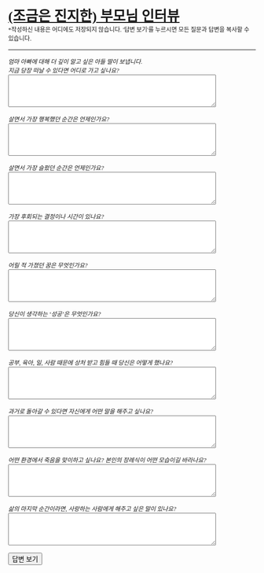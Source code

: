 ---
---
<!DOCTYPE html>
<html lang="ko">
<head>
    <h1><a href="https://kangminsuk.com/ko/blog/parents-interview/">(조금은 진지한) 부모님 인터뷰</a></h1>
    <small> *작성하신 내용은 어디에도 저장되지 않습니다. '답변 보기'를 누르시면 모든 질문과 답변을 복사할 수 있습니다.</small>
    <br><hr>
    <em><small>엄마 아빠에 대해 더 깊이 알고 싶은 아들 딸이 보냅니다.</small</em>
    <style>
        .hidden {
            display: none;
        }
        .result {
            margin-top: 20px;
        }
        .copy-button {
            margin-top: 10px;
        }
        small {
            font-size: 12px;
        }
        h1 {
            margin-bottom: 0em;
        }
        body {
            font-family: 'LeeSeoyun';
        }
        nav {
            font-family: 'Clover', monospace;
        }
    </style>
</head>
<body>
    <form id="interviewForm">
        <label for="q1">지금 당장 떠날 수 있다면 어디로 가고 싶나요?</label><br>
        <textarea id="q1" name="q1" rows="4" cols="50"></textarea><br><br>
        <label for="q2">살면서 가장 행복했던 순간은 언제인가요?</label><br>
        <textarea id="q2" name="q2" rows="4" cols="50"></textarea><br><br>
        <label for="q3">살면서 가장 슬펐던 순간은 언제인가요?</label><br>
        <textarea id="q3" name="q3" rows="4" cols="50"></textarea><br><br>
        <label for="q4">가장 후회되는 결정이나 시간이 있나요?</label><br>
        <textarea id="q4" name="q4" rows="4" cols="50"></textarea><br><br>
        <label for="q5">어릴 적 가졌던 꿈은 무엇인가요?</label><br>
        <textarea id="q5" name="q5" rows="4" cols="50"></textarea><br><br>
        <label for="q6">당신이 생각하는 ‘성공’은 무엇인가요?</label><br>
        <textarea id="q6" name="q6" rows="4" cols="50"></textarea><br><br>
        <label for="q7">공부, 육아, 일, 사람 때문에 상처 받고 힘들 때 당신은 어떻게 했나요?</label><br>
        <textarea id="q7" name="q7" rows="4" cols="50"></textarea><br><br>
        <label for="q8">과거로 돌아갈 수 있다면 자신에게 어떤 말을 해주고 싶나요?</label><br>
        <textarea id="q8" name="q8" rows="4" cols="50"></textarea><br><br>
        <label for="q9">어떤 환경에서 죽음을 맞이하고 싶나요? 본인의 장례식이 어떤 모습이길 바라나요?</label><br>
        <textarea id="q9" name="q9" rows="4" cols="50"></textarea><br><br>
        <label for="q10">삶의 마지막 순간이라면, 사랑하는 사람에게 해주고 싶은 말이 있나요?</label><br>
        <textarea id="q10" name="q10" rows="4" cols="50"></textarea><br><br>
        <button type="button" onclick="showResults()">답변 보기</button>
    </form>

<div id="results" class="hidden">
        <h2>답변</h2>
        <div id="answers"></div>
        <button class="copy-button" onclick="copyResults()">복사하기</button>
</div>

<script>
        function showResults() {
            var form = document.getElementById('interviewForm');
            var resultsDiv = document.getElementById('results');
            var answersDiv = document.getElementById('answers');
            var formData = new FormData(form);
            var resultHTML = '';

            var questions = {
                q1: "지금 당장 떠날 수 있다면 어디로 가고 싶나요?",
                q2: "살면서 가장 행복했던 순간은 언제인가요?",
                q3: "살면서 가장 슬펐던 순간은 언제인가요?",
                q4: "가장 후회되는 결정이나 시간이 있나요?",
                q5: "어릴 적 가졌던 꿈은 무엇인가요?",
                q6: "당신이 생각하는 ‘성공’은 무엇인가요?",
                q7: "공부, 육아, 일, 사람 때문에 상처 받고 힘들 때 당신은 어떻게 했나요?",
                q8: "과거로 돌아갈 수 있다면 자신에게 어떤 말을 해주고 싶나요?",
                q9: "어떤 환경에서 죽음을 맞이하고 싶나요? 본인의 장례식이 어떤 모습이길 바라나요?",
                q10: "삶의 마지막 순간이라면, 사랑하는 사람에게 해주고 싶은 말이 있나요?"
            };

            formData.forEach(function(value, key) {
                resultHTML += '<p><strong>' + questions[key] + ':</strong><br> ' + value + '</p>';
            });

            answersDiv.innerHTML = resultHTML;
            resultsDiv.classList.remove('hidden');
        }

        function copyResults() {
            var range = document.createRange();
            range.selectNode(document.getElementById('answers'));
            window.getSelection().removeAllRanges(); // clear current selection
            window.getSelection().addRange(range); // to select text
            document.execCommand("copy");
            window.getSelection().removeAllRanges(); // to deselect
            alert('복사 완료! 사랑하는 사람에게 전달하세요.♥');
        }
    </script>
</body>
</html>
